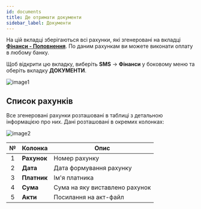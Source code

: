 ```yaml
---
id: documents
title: Де отримати документи
sidebar_label: Документи
---
```


На цій вкладці зберігаються всі рахунки, які згенеровані на вкладці [**Фінанси - Поповнення**](payment.md#поповнення-по-рахунку). По даним рахункам ви можете виконати оплату в любому банку.

Щоб відкрити цю вкладку, виберіть **SMS** → **Фінанси** у боковому меню та оберіть вкладку **ДОКУМЕНТИ**.

![image1](/img/uk/client_finances_documents/image1.png)

## Список рахунків

Все згенеровані рахунки розташовані в таблиці з детальною інформацією про них. Дані розташовані в окремих колонках:

![image2](/img/uk/client_finances_documents/image2.png)

|  №  | Колонка | Опис |
| :-: | ------- | ---- |
| 1 | **Рахунок** | Номер рахунку |
| 2 | **Дата** | Дата формування рахунку |
| 3 | **Платник** | Ім'я платника |
| 4 | **Сума** | Сума на яку виставлено рахунок |
| 5 | **Акти** | Посилання на акт-файл |
